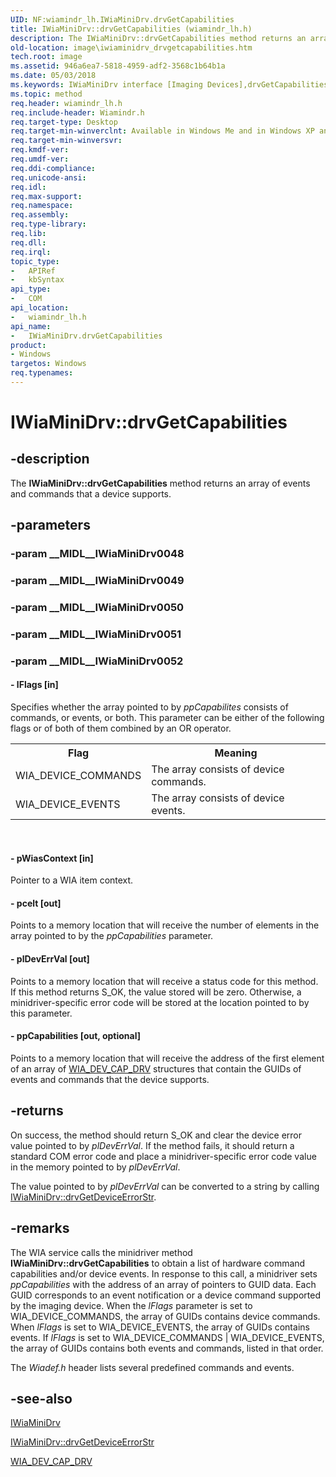 ```yaml
---
UID: NF:wiamindr_lh.IWiaMiniDrv.drvGetCapabilities
title: IWiaMiniDrv::drvGetCapabilities (wiamindr_lh.h)
description: The IWiaMiniDrv::drvGetCapabilities method returns an array of events and commands that a device supports.
old-location: image\iwiaminidrv_drvgetcapabilities.htm
tech.root: image
ms.assetid: 946a6ea7-5818-4959-adf2-3568c1b64b1a
ms.date: 05/03/2018
ms.keywords: IWiaMiniDrv interface [Imaging Devices],drvGetCapabilities method, IWiaMiniDrv.drvGetCapabilities, IWiaMiniDrv::drvGetCapabilities, MiniDrv_c88a03f8-d527-47b0-953c-a7bf231c733e.xml, drvGetCapabilities, drvGetCapabilities method [Imaging Devices], drvGetCapabilities method [Imaging Devices],IWiaMiniDrv interface, image.iwiaminidrv_drvgetcapabilities, wiamindr_lh/IWiaMiniDrv::drvGetCapabilities
ms.topic: method
req.header: wiamindr_lh.h
req.include-header: Wiamindr.h
req.target-type: Desktop
req.target-min-winverclnt: Available in Windows Me and in Windows XP and later.
req.target-min-winversvr: 
req.kmdf-ver: 
req.umdf-ver: 
req.ddi-compliance: 
req.unicode-ansi: 
req.idl: 
req.max-support: 
req.namespace: 
req.assembly: 
req.type-library: 
req.lib: 
req.dll: 
req.irql: 
topic_type:
-	APIRef
-	kbSyntax
api_type:
-	COM
api_location:
-	wiamindr_lh.h
api_name:
-	IWiaMiniDrv.drvGetCapabilities
product:
- Windows
targetos: Windows
req.typenames: 
---
```


# IWiaMiniDrv::drvGetCapabilities


## -description


The <b>IWiaMiniDrv::drvGetCapabilities</b> method returns an array of events and commands that a device supports.


## -parameters




### -param __MIDL__IWiaMiniDrv0048




### -param __MIDL__IWiaMiniDrv0049




### -param __MIDL__IWiaMiniDrv0050




### -param __MIDL__IWiaMiniDrv0051




### -param __MIDL__IWiaMiniDrv0052






#### - lFlags [in]

Specifies whether the array pointed to by <i>ppCapabilites</i> consists of commands, or events, or both. This parameter can be either of the following flags or of both of them combined by an OR operator.

<table>
<tr>
<th>Flag</th>
<th>Meaning</th>
</tr>
<tr>
<td>
WIA_DEVICE_COMMANDS

</td>
<td>
The array consists of device commands.

</td>
</tr>
<tr>
<td>
WIA_DEVICE_EVENTS

</td>
<td>
The array consists of device events.

</td>
</tr>
</table>
 


#### - pWiasContext [in]

Pointer to a WIA item context.


#### - pcelt [out]

Points to a memory location that will receive the number of elements in the array pointed to by the <i>ppCapabilities</i> parameter.


#### - plDevErrVal [out]

Points to a memory location that will receive a status code for this method. If this method returns S_OK, the value stored will be zero. Otherwise, a minidriver-specific error code will be stored at the location pointed to by this parameter.


#### - ppCapabilities [out, optional]

Points to a memory location that will receive the address of the first element of an array of <a href="https://msdn.microsoft.com/library/windows/hardware/ff550233">WIA_DEV_CAP_DRV</a> structures that contain the GUIDs of events and commands that the device supports. 


## -returns



On success, the method should return S_OK and clear the device error value pointed to by <i>plDevErrVal</i>. If the method fails, it should return a standard COM error code and place a minidriver-specific error code value in the memory pointed to by <i>plDevErrVal</i>. 

The value pointed to by <i>plDevErrVal</i> can be converted to a string by calling <a href="https://msdn.microsoft.com/library/windows/hardware/ff543982">IWiaMiniDrv::drvGetDeviceErrorStr</a>.




## -remarks



The WIA service calls the minidriver method <b>IWiaMiniDrv::drvGetCapabilities</b> to obtain a list of hardware command capabilities and/or device events. In response to this call, a minidriver sets <i>ppCapabilities</i> with the address of an array of pointers to GUID data. Each GUID corresponds to an event notification or a device command supported by the imaging device. When the <i>lFlags</i> parameter is set to WIA_DEVICE_COMMANDS, the array of GUIDs contains device commands. When <i>lFlags</i> is set to WIA_DEVICE_EVENTS, the array of GUIDs contains events. If <i>lFlags</i> is set to WIA_DEVICE_COMMANDS | WIA_DEVICE_EVENTS, the array of GUIDs contains both events and commands, listed in that order.

The <i>Wiadef.h</i> header lists several predefined commands and events.




## -see-also




<a href="https://msdn.microsoft.com/15068d10-5e24-427c-9684-24ce67b75ada">IWiaMiniDrv</a>



<a href="https://msdn.microsoft.com/library/windows/hardware/ff543982">IWiaMiniDrv::drvGetDeviceErrorStr</a>



<a href="https://msdn.microsoft.com/library/windows/hardware/ff550233">WIA_DEV_CAP_DRV</a>
 

 

